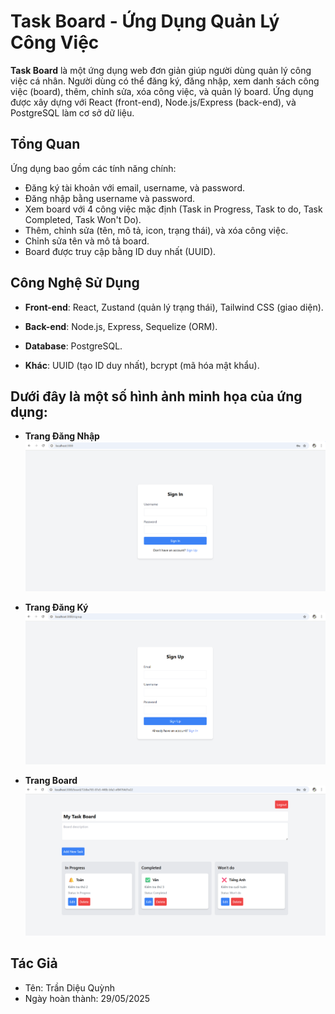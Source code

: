 # Task Board - Ứng Dụng Quản Lý Công Việc

**Task Board** là một ứng dụng web đơn giản giúp người dùng quản lý công việc cá nhân. Người dùng có thể đăng ký, đăng nhập, xem danh sách công việc (board), thêm, chỉnh sửa, xóa công việc, và quản lý board. Ứng dụng được xây dựng với React (front-end), Node.js/Express (back-end), và PostgreSQL làm cơ sở dữ liệu.

## Tổng Quan

Ứng dụng bao gồm các tính năng chính:

- Đăng ký tài khoản với email, username, và password.
- Đăng nhập bằng username và password.
- Xem board với 4 công việc mặc định (Task in Progress, Task to do, Task Completed, Task Won't Do).
- Thêm, chỉnh sửa (tên, mô tả, icon, trạng thái), và xóa công việc.
- Chỉnh sửa tên và mô tả board.
- Board được truy cập bằng ID duy nhất (UUID).

## Công Nghệ Sử Dụng

- **Front-end**: React, Zustand (quản lý trạng thái), Tailwind CSS (giao diện).

- **Back-end**: Node.js, Express, Sequelize (ORM).

- **Database**: PostgreSQL.

- **Khác**: UUID (tạo ID duy nhất), bcrypt (mã hóa mật khẩu).

## Dưới đây là một số hình ảnh minh họa của ứng dụng:
- **Trang Đăng Nhập**
![Login Page](./img_readme/login.png)


- **Trang Đăng Ký**
![Login Page](./img_readme/sign-up.png)

- **Trang Board**
![Login Page](./img_readme/board.png)


## Tác Giả

- Tên: Trần Diệu Quỳnh
- Ngày hoàn thành: 29/05/2025

